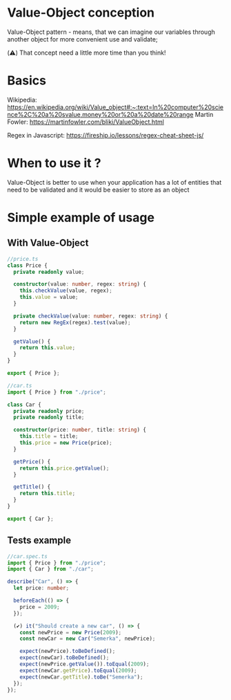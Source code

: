 # Value-Object conception

Value-Object pattern - means, that we can imagine our variables through another object for more convenient use and validate;

(⚠️) That concept need a little more time than you think!

# Basics

Wikipedia: https://en.wikipedia.org/wiki/Value_object#:~:text=In%20computer%20science%2C%20a%20svalue,money%20or%20a%20date%20range
Martin Fowler: https://martinfowler.com/bliki/ValueObject.html

Regex in Javascript: https://fireship.io/lessons/regex-cheat-sheet-js/

# When to use it ?

Value-Object is better to use when your application has a lot of entities that need to be validated and it would be easier to store as an object

# Simple example of usage

## With Value-Object

```ts
//price.ts
class Price {
  private readonly value;

  constructor(value: number, regex: string) {
    this.checkValue(value, regex);
    this.value = value;
  }

  private checkValue(value: number, regex: string) {
    return new RegEx(regex).test(value);
  }

  getValue() {
    return this.value;
  }
}

export { Price };

//car.ts
import { Price } from "./price";

class Car {
  private readonly price;
  private readonly title;

  constructor(price: number, title: string) {
    this.title = title;
    this.price = new Price(price);
  }

  getPrice() {
    return this.price.getValue();
  }

  getTitle() {
    return this.title;
  }
}

export { Car };
```

## Tests example

```ts
//car.spec.ts
import { Price } from "./price";
import { Car } from "./car";

describe("Car", () => {
  let price: number;

  beforeEach(() => {
    price = 2009;
  });

  (✔️) it("Should create a new car", () => {
    const newPrice = new Price(2009);
    const newCar = new Car("Semerka", newPrice);

    expect(newPrice).toBeDefined();
    expect(newCar).toBeDefined();
    expect(newPrice.getValue()).toEqual(2009);
    expect(newCar.getPrice).toEqual(2009);
    expect(newCar.getTitle).toBe("Semerka");
  });
});
```
